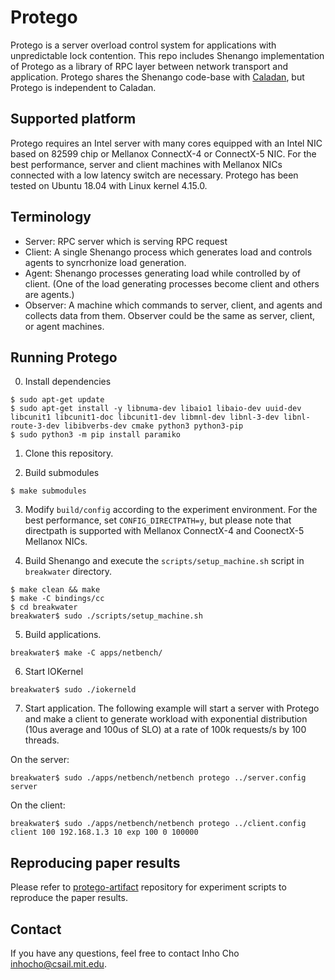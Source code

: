 # Protego
Protego is a server overload control system for
applications with unpredictable lock contention. This repo includes 
Shenango implementation of Protego as a library of
RPC layer between network transport and application.
Protego shares the Shenango code-base with
[Caladan](https://github.com/joshuafried/caladan-ae),
but Protego is independent to Caladan.

## Supported platform
Protego requires an Intel server with many cores equipped
with an Intel NIC based on 82599 chip or Mellanox ConnectX-4
or ConnectX-5 NIC. For the best performance,
server and client machines with Mellanox NICs connected with
a low latency switch are necessary. Protego has been tested
on Ubuntu 18.04 with Linux kernel 4.15.0.

## Terminology
- Server: RPC server which is serving RPC request
- Client: A single Shenango process which generates load and
controls agents to syncrhonize load generation. 
- Agent: Shenango processes generating load while controlled by
of client. (One of the load generating processes become client
and others are agents.)
- Observer: A machine which commands to server, client, and agents
and collects data from them. Observer could be the same as server,
client, or agent machines.

## Running Protego
0. Install dependencies
```
$ sudo apt-get update
$ sudo apt-get install -y libnuma-dev libaio1 libaio-dev uuid-dev libcunit1 libcunit1-doc libcunit1-dev libmnl-dev libnl-3-dev libnl-route-3-dev libibverbs-dev cmake python3 python3-pip
$ sudo python3 -m pip install paramiko
```

1. Clone this repository.

2. Build submodules
```
$ make submodules
```

3. Modify `build/config` according to the experiment environment.
For the best performance, set `CONFIG_DIRECTPATH=y`, but please
note that directpath is supported with Mellanox ConnectX-4 and
CoonectX-5 Mellanox NICs.


4. Build Shenango and execute the 
`scripts/setup_machine.sh` script in `breakwater` directory.
```
$ make clean && make
$ make -C bindings/cc
$ cd breakwater
breakwater$ sudo ./scripts/setup_machine.sh
```

5. Build applications.
```
breakwater$ make -C apps/netbench/
```

6. Start IOKernel
```
breakwater$ sudo ./iokerneld
```

7. Start application. The following example will start a server with Protego and make a client to generate workload with exponential distribution (10us average and 100us of SLO) at a rate of 100k requests/s by 100 threads.

On the server:
```
breakwater$ sudo ./apps/netbench/netbench protego ../server.config server
```

On the client:
```
breakwater$ sudo ./apps/netbench/netbench protego ../client.config client 100 192.168.1.3 10 exp 100 0 100000
```

## Reproducing paper results
Please refer to [protego-artifact](https://github.com/inhocho89/protego-artifact) repository for experiment scripts to reproduce the paper results.

## Contact
If you have any questions, feel free to contact Inho Cho <inhocho@csail.mit.edu>.
